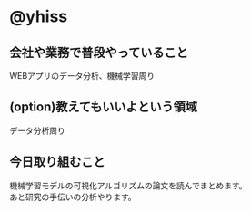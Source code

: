 # @yhiss

## 会社や業務で普段やっていること
WEBアプリのデータ分析、機械学習周り

## (option)教えてもいいよという領域
データ分析周り

## 今日取り組むこと
機械学習モデルの可視化アルゴリズムの論文を読んでまとめます。  
あと研究の手伝いの分析やります。 
